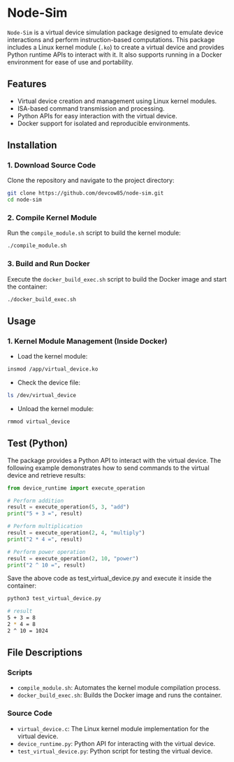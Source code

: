 # Node-Sim

`Node-Sim` is a virtual device simulation package designed to emulate device interactions and perform instruction-based computations. This package includes a Linux kernel module (`.ko`) to create a virtual device and provides Python runtime APIs to interact with it. It also supports running in a Docker environment for ease of use and portability.


## Features

- Virtual device creation and management using Linux kernel modules.
- ISA-based command transmission and processing.
- Python APIs for easy interaction with the virtual device.
- Docker support for isolated and reproducible environments.

## Installation
### 1. Download Source Code
Clone the repository and navigate to the project directory:
```bash
git clone https://github.com/devcow85/node-sim.git
cd node-sim
```
### 2. Compile Kernel Module
Run the `compile_module.sh` script to build the kernel module:
```bash
./compile_module.sh
```
### 3. Build and Run Docker
Execute the `docker_build_exec.sh` script to build the Docker image and start the container:
```bash
./docker_build_exec.sh
```

## Usage
### 1. Kernel Module Management (Inside Docker)
- Load the kernel module:
```bash
insmod /app/virtual_device.ko
```
- Check the device file:
```bash
ls /dev/virtual_device
```
- Unload the kernel module:
```bash
rmmod virtual_device
```

## Test (Python)
The package provides a Python API to interact with the virtual device. The following example demonstrates how to send commands to the virtual device and retrieve results:

```python
from device_runtime import execute_operation

# Perform addition
result = execute_operation(5, 3, "add")
print("5 + 3 =", result)

# Perform multiplication
result = execute_operation(2, 4, "multiply")
print("2 * 4 =", result)

# Perform power operation
result = execute_operation(2, 10, "power")
print("2 ^ 10 =", result)

```
Save the above code as test_virtual_device.py and execute it inside the container:

```bash
python3 test_virtual_device.py

# result
5 + 3 = 8
2 * 4 = 8
2 ^ 10 = 1024
```

## File Descriptions

### Scripts
- `compile_module.sh`: Automates the kernel module compilation process.
- `docker_build_exec.sh`: Builds the Docker image and runs the container.
### Source Code
- `virtual_device.c`: The Linux kernel module implementation for the virtual device.
- `device_runtime.py`: Python API for interacting with the virtual device.
- `test_virtual_device.py`: Python script for testing the virtual device.
